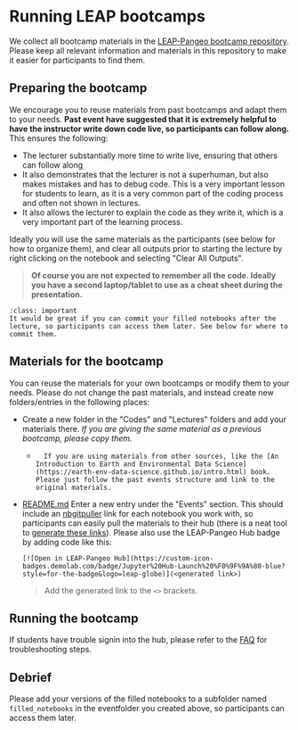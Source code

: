 # Running LEAP bootcamps

We collect all bootcamp materials in the [LEAP-Pangeo bootcamp repository](https://github.com/leap-stc/LEAP-bootcamps). Please keep all relevant information and materials in this repository to make it easier for participants to find them.

## Preparing the bootcamp
We encourage you to reuse materials from past bootcamps and adapt them to your needs. **Past event have suggested that it is extremely helpful to have the instructor write down code live, so participants can follow along.**
This ensures the following:
- The lecturer substantially more time to write live, ensuring that others can follow along
- It also demonstrates that the lecturer is not a superhuman, but also makes mistakes and has to debug code. This is a very important lesson for students to learn, as it is a very common part of the coding process and often not shown in lectures.
- It also allows the lecturer to explain the code as they write it, which is a very important part of the learning process.

Ideally you will use the same materials as the participants (see below for how to organize them), and clear all outputs prior to starting the lecture by right clicking on the notebook and selecting "Clear All Outputs". 

> **Of course you are not expected to remember all the code. Ideally you have a second laptop/tablet to use as a cheat sheet during the presentation.**

```{admonition} Pretty please
:class: important
It would be great if you can commit your filled notebooks after the lecture, so participants can access them later. See below for where to commit them.
```

## Materials for the bootcamp
You can reuse the materials for your own bootcamps or modify them to your needs. Please do not change the past materials, and instead create new folders/entries in the following places:
- Create a new folder in the "Codes" and "Lectures" folders and add your materials there. *If you are giving the same material as a previous bootcamp, please copy them.*
    - ```{warning}
        If you are using materials from other sources, like the [An Introduction to Earth and Environmental Data Science](https://earth-env-data-science.github.io/intro.html) book. Please just follow the past events structure and link to the original materials. 
        ```
- [README.md](https://github.com/leap-stc/LEAP-bootcamps/README.md) Enter a new entry under the "Events" section. This should include an [nbgitpuller](https://nbgitpuller.readthedocs.io/en/latest/) link for each notebook you work with, so participants can easily pull the materials to their hub (there is a neat tool to [generate these links](https://nbgitpuller.readthedocs.io/en/latest/link.html)). Please also use the LEAP-Pangeo Hub badge by adding code like this: 
    ```
    [![Open in LEAP-Pangeo Hub](https://custom-icon-badges.demolab.com/badge/Jupyter%20Hub-Launch%20%F0%9F%9A%80-blue?style=for-the-badge&logo=leap-globe)](<generated link>) 
    ```
    > Add the generated link to the `<>` brackets.
## Running the bootcamp

If students have trouble signin into the hub, please refer to the [FAQ](faq.cannot-log-into-hub) for troubleshooting steps.

## Debrief

Please add your versions of the filled notebooks to a subfolder named `filled_notebooks` in the eventfolder you created above, so participants can access them later. 